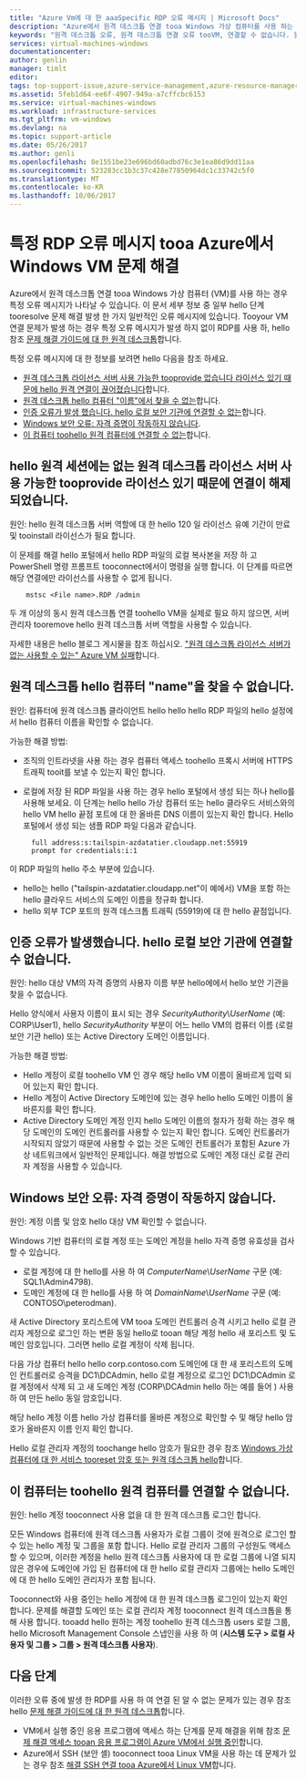 ```yaml
---
title: "Azure Vm에 대 한 aaaSpecific RDP 오류 메시지 | Microsoft Docs"
description: "Azure에서 원격 데스크톱 연결 tooa Windows 가상 컴퓨터를 사용 하는 동안 나타날 수 있는 특정 오류 메시지 이해"
keywords: "원격 데스크톱 오류, 원격 데스크톱 연결 오류 tooVM, 연결할 수 없습니다. 원격 데스크톱 문제 해결"
services: virtual-machines-windows
documentationcenter: 
author: genlin
manager: timlt
editor: 
tags: top-support-issue,azure-service-management,azure-resource-manager
ms.assetid: 5feb1d64-ee6f-4907-949a-a7cffcbc6153
ms.service: virtual-machines-windows
ms.workload: infrastructure-services
ms.tgt_pltfrm: vm-windows
ms.devlang: na
ms.topic: support-article
ms.date: 05/26/2017
ms.author: genli
ms.openlocfilehash: 8e1551be23e696bd60adbd76c3e1ea86d9dd11aa
ms.sourcegitcommit: 523283cc1b3c37c428e77850964dc1c33742c5f0
ms.translationtype: MT
ms.contentlocale: ko-KR
ms.lasthandoff: 10/06/2017
---
```

# <a name="troubleshooting-specific-rdp-error-messages-tooa-windows-vm-in-azure"></a>특정 RDP 오류 메시지 tooa Azure에서 Windows VM 문제 해결
Azure에서 원격 데스크톱 연결 tooa Windows 가상 컴퓨터 (VM)를 사용 하는 경우 특정 오류 메시지가 나타날 수 있습니다. 이 문서 세부 정보 중 일부 hello 단계 tooresolve 문제 해결 발생 한 가지 일반적인 오류 메시지에 있습니다. Tooyour VM 연결 문제가 발생 하는 경우 특정 오류 메시지가 발생 하지 없이 RDP를 사용 하, hello 참조 [문제 해결 가이드에 대 한 원격 데스크톱](troubleshoot-rdp-connection.md?toc=%2fazure%2fvirtual-machines%2fwindows%2ftoc.json)합니다.

특정 오류 메시지에 대 한 정보를 보려면 hello 다음을 참조 하세요.

* [원격 데스크톱 라이선스 서버 사용 가능한 tooprovide 없습니다 라이선스 있기 때문에 hello 원격 연결이 끊어졌습니다](#rdplicense)합니다.
* [원격 데스크톱 hello 컴퓨터 "이름"에서 찾을 수 없는](#rdpname)합니다.
* [인증 오류가 발생 했습니다. hello 로컬 보안 기관에 연결할 수 없는](#rdpauth)합니다.
* [Windows 보안 오류: 자격 증명이 작동하지 않습니다](#wincred).
* [이 컴퓨터 toohello 원격 컴퓨터에 연결할 수 없는](#rdpconnect)합니다.

<a id="rdplicense"></a>

## <a name="hello-remote-session-was-disconnected-because-there-are-no-remote-desktop-license-servers-available-tooprovide-a-license"></a>hello 원격 세션에는 없는 원격 데스크톱 라이선스 서버 사용 가능한 tooprovide 라이선스 있기 때문에 연결이 해제 되었습니다.
원인: hello 원격 데스크톱 서버 역할에 대 한 hello 120 일 라이선스 유예 기간이 만료 및 tooinstall 라이선스가 필요 합니다.

이 문제를 해결 hello 포털에서 hello RDP 파일의 로컬 복사본을 저장 하 고 PowerShell 명령 프롬프트 tooconnect에서이 명령을 실행 합니다. 이 단계를 따르면 해당 연결에만 라이선스를 사용할 수 없게 됩니다.

        mstsc <File name>.RDP /admin

두 개 이상의 동시 원격 데스크톱 연결 toohello VM을 실제로 필요 하지 않으면, 서버 관리자 tooremove hello 원격 데스크톱 서버 역할을 사용할 수 있습니다.

자세한 내용은 hello 블로그 게시물을 참조 하십시오. ["원격 데스크톱 라이선스 서버가 없는 사용할 수 있는" Azure VM 실패](https://blogs.msdn.microsoft.com/mast/2014/01/21/rdp-to-azure-vm-fails-with-no-remote-desktop-license-servers-available/)합니다.

<a id="rdpname"></a>

## <a name="remote-desktop-cant-find-hello-computer-name"></a>원격 데스크톱 hello 컴퓨터 "name"을 찾을 수 없습니다.
원인: 컴퓨터에 원격 데스크톱 클라이언트 hello hello hello RDP 파일의 hello 설정에서 hello 컴퓨터 이름을 확인할 수 없습니다.

가능한 해결 방법:

* 조직의 인트라넷을 사용 하는 경우 컴퓨터 액세스 toohello 프록시 서버에 HTTPS 트래픽 tooit를 보낼 수 있는지 확인 합니다.
* 로컬에 저장 된 RDP 파일을 사용 하는 경우 hello 포털에서 생성 되는 하나 hello를 사용해 보세요. 이 단계는 hello hello 가상 컴퓨터 또는 hello 클라우드 서비스와의 hello VM hello 끝점 포트에 대 한 올바른 DNS 이름이 있는지 확인 합니다. Hello 포털에서 생성 되는 샘플 RDP 파일 다음과 같습니다.
  
        full address:s:tailspin-azdatatier.cloudapp.net:55919
        prompt for credentials:i:1

이 RDP 파일의 hello 주소 부분에 있습니다.

* hello는 hello ("tailspin-azdatatier.cloudapp.net"이 예에서) VM을 포함 하는 hello 클라우드 서비스의 도메인 이름을 정규화 합니다.
* hello 외부 TCP 포트의 원격 데스크톱 트래픽 (55919)에 대 한 hello 끝점입니다.

<a id="rdpauth"></a>

## <a name="an-authentication-error-has-occurred-hello-local-security-authority-cannot-be-contacted"></a>인증 오류가 발생했습니다. hello 로컬 보안 기관에 연결할 수 없습니다.
원인: hello 대상 VM의 자격 증명의 사용자 이름 부분 hello에에서 hello 보안 기관을 찾을 수 없습니다.

Hello 양식에서 사용자 이름이 표시 되는 경우 *SecurityAuthority*\\*UserName* (예: CORP\User1), hello *SecurityAuthority* 부분이 어느 hello VM의 컴퓨터 이름 (로컬 보안 기관 hello) 또는 Active Directory 도메인 이름입니다.

가능한 해결 방법:

* Hello 계정이 로컬 toohello VM 인 경우 해당 hello VM 이름이 올바르게 입력 되어 있는지 확인 합니다.
* Hello 계정이 Active Directory 도메인에 있는 경우 hello hello 도메인 이름이 올바른지를 확인 합니다.
* Active Directory 도메인 계정 인지 hello 도메인 이름의 철자가 정확 하는 경우 해당 도메인의 도메인 컨트롤러를 사용할 수 있는지 확인 합니다. 도메인 컨트롤러가 시작되지 않았기 때문에 사용할 수 없는 것은 도메인 컨트롤러가 포함된 Azure 가상 네트워크에서 일반적인 문제입니다. 해결 방법으로 도메인 계정 대신 로컬 관리자 계정을 사용할 수 있습니다.

<a id="wincred"></a>

## <a name="windows-security-error-your-credentials-did-not-work"></a>Windows 보안 오류: 자격 증명이 작동하지 않습니다.
원인: 계정 이름 및 암호 hello 대상 VM 확인할 수 없습니다.

Windows 기반 컴퓨터의 로컬 계정 또는 도메인 계정을 hello 자격 증명 유효성을 검사할 수 있습니다.

* 로컬 계정에 대 한 hello를 사용 하 여 *ComputerName*\\*UserName* 구문 (예: SQL1\Admin4798).
* 도메인 계정에 대 한 hello를 사용 하 여 *DomainName*\\*UserName* 구문 (예: CONTOSO\peterodman).

새 Active Directory 포리스트에 VM tooa 도메인 컨트롤러 승격 시키고 hello 로컬 관리자 계정으로 로그인 하는 변환 동일 hello로 tooan 해당 계정 hello 새 포리스트 및 도메인 암호입니다. 그러면 hello 로컬 계정이 삭제 됩니다.

다음 가상 컴퓨터 hello hello corp.contoso.com 도메인에 대 한 새 포리스트의 도메인 컨트롤러로 승격을 DC1\DCAdmin, hello 로컬 계정으로 로그인 DC1\DCAdmin 로컬 계정에서 삭제 되 고 새 도메인 계정 (CORP\DCAdmin hello 하는 예를 들어 ) 사용 하 여 만든 hello 동일 암호입니다.

해당 hello 계정 이름 hello 가상 컴퓨터를 올바른 계정으로 확인할 수 및 해당 hello 암호가 올바른지 이름 인지 확인 합니다.

Hello 로컬 관리자 계정의 toochange hello 암호가 필요한 경우 참조 [Windows 가상 컴퓨터에 대 한 서비스 tooreset 암호 또는 원격 데스크톱 hello](reset-rdp.md?toc=%2fazure%2fvirtual-machines%2fwindows%2ftoc.json)합니다.

<a id="rdpconnect"></a>

## <a name="this-computer-cant-connect-toohello-remote-computer"></a>이 컴퓨터는 toohello 원격 컴퓨터를 연결할 수 없습니다.
원인: hello 계정 tooconnect 사용 없을 대 한 원격 데스크톱 로그인 합니다.

모든 Windows 컴퓨터에 원격 데스크톱 사용자가 로컬 그룹이 것에 원격으로 로그인 할 수 있는 hello 계정 및 그룹을 포함 합니다. Hello 로컬 관리자 그룹의 구성원도 액세스할 수 있으며, 이러한 계정을 hello 원격 데스크톱 사용자에 대 한 로컬 그룹에 나열 되지 않은 경우에 도메인에 가입 된 컴퓨터에 대 한 hello 로컬 관리자 그룹에는 hello 도메인에 대 한 hello 도메인 관리자가 포함 됩니다.

Tooconnect와 사용 중인는 hello 계정에 대 한 원격 데스크톱 로그인이 있는지 확인 합니다. 문제를 해결할 도메인 또는 로컬 관리자 계정 tooconnect 원격 데스크톱을 통해 사용 합니다. tooadd hello 원하는 계정 toohello 원격 데스크톱 users 로컬 그룹, hello Microsoft Management Console 스냅인을 사용 하 여 (**시스템 도구 > 로컬 사용자 및 그룹 > 그룹 > 원격 데스크톱 사용자**).

## <a name="next-steps"></a>다음 단계
이러한 오류 중에 발생 한 RDP를 사용 하 여 연결 된 알 수 없는 문제가 있는 경우 참조 hello [문제 해결 가이드에 대 한 원격 데스크톱](troubleshoot-rdp-connection.md?toc=%2fazure%2fvirtual-machines%2fwindows%2ftoc.json)합니다.

* VM에서 실행 중인 응용 프로그램에 액세스 하는 단계를 문제 해결을 위해 참조 [문제 해결 액세스 tooan 응용 프로그램이 Azure VM에서 실행 중인](../linux/troubleshoot-app-connection.md?toc=%2fazure%2fvirtual-machines%2flinux%2ftoc.json)합니다.
* Azure에서 SSH (보안 셸) tooconnect tooa Linux VM을 사용 하는 데 문제가 있는 경우 참조 [해결 SSH 연결 tooa Azure에서 Linux VM](../linux/troubleshoot-ssh-connection.md?toc=%2fazure%2fvirtual-machines%2flinux%2ftoc.json)합니다.

